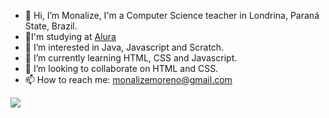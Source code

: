 - 👋 Hi, I’m Monalize, I'm a Computer Science teacher in Londrina, Paraná State, Brazil.
-  🥇I'm studying at [Alura](https://www.alura.com.br)
- 👀 I’m interested in Java, Javascript and Scratch.
- 🌱 I’m currently learning HTML, CSS and Javascript.
- 💞️ I’m looking to collaborate on HTML and CSS.
- 📫 How to reach me: monalizemoreno@gmail.com

![](https://media.tenor.com/DaSh5T93TgUAAAAC/cat-typing.gif)
  
<!---
mlize15/mlize15 is a ✨ special ✨ repository because its `README.md` (this file) appears on your GitHub profile.
You can click the Preview link to take a look at your changes.
--->

